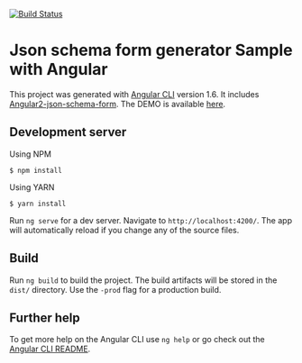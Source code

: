 
[![Build Status](https://travis-ci.org/orange-cloudfoundry/schema-form-generator.svg?branch=develop)](https://travis-ci.org/orange-cloudfoundry/schema-form-generator)
# Json schema form generator Sample with Angular 


This project was generated with [Angular CLI](https://github.com/angular/angular-cli) version 1.6. It includes [Angular2-json-schema-form](https://github.com/dschnelldavis/angular2-json-schema-form).
The DEMO is available [here](https://hamidihamza.com/schema-form-generator/).

## Development server

Using NPM

```
$ npm install
```
Using YARN
```
$ yarn install
```
Run `ng serve` for a dev server. Navigate to `http://localhost:4200/`. The app will automatically reload if you change any of the source files.

## Build

Run `ng build` to build the project. The build artifacts will be stored in the `dist/` directory. Use the `-prod` flag for a production build.

## Further help

To get more help on the Angular CLI use `ng help` or go check out the [Angular CLI README](https://github.com/angular/angular-cli/blob/master/README.md).

